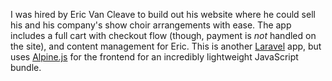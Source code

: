 I was hired by Eric Van Cleave to build out his website where he could sell his and his company's show choir arrangements with ease. The app includes a full cart with checkout flow (though, payment is _not_ handled on the site), and content management for Eric. This is another [Laravel](https://laravel.com) app, but uses [Alpine.js](https://alpinejs.dev/) for the frontend for an incredibly lightweight JavaScript bundle.

